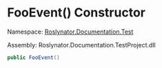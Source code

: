 # FooEvent\(\) Constructor

Namespace: [Roslynator.Documentation.Test](../../README.md)

Assembly: Roslynator\.Documentation\.TestProject\.dll

```csharp
public FooEvent()
```

